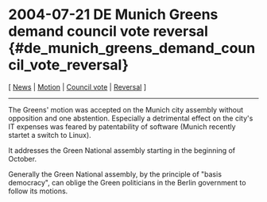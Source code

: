 # 2004-07-21 DE Munich Greens demand council vote reversal {#de_munich_greens_demand_council_vote_reversal}

\[ [ News](SwpatcninoEn "wikilink") \|
[Motion](http://swpat.ffii.org/papiere/europarl0309/gruenemuc0407/index.de.html "wikilink")
\| [ Council vote](Cons040518En "wikilink") \| [
Reversal](ConsReversEn "wikilink") \]

------------------------------------------------------------------------

The Greens\' motion was accepted on the Munich city assembly without
opposition and one abstention. Especially a detrimental effect on the
city\'s IT expenses was feared by patentability of software (Munich
recently startet a switch to Linux).

It addresses the Green National assembly starting in the beginning of
October.

Generally the Green National assembly, by the principle of \"basis
democracy\", can oblige the Green politicians in the Berlin government
to follow its motions.
